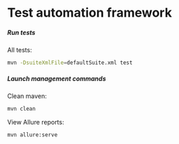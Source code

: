 # Test automation framework



##### Run tests
All tests:
```bash
mvn -DsuiteXmlFile=defaultSuite.xml test
```

##### Launch management commands
Clean maven:
```bash
mvn clean
```
View Allure reports:
```bash
mvn allure:serve
```